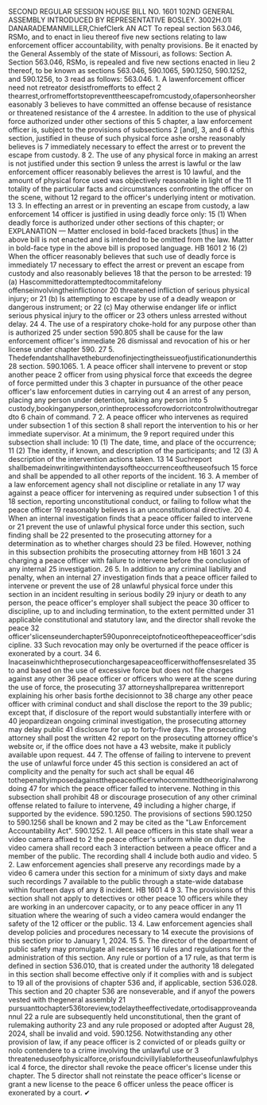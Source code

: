 SECOND REGULAR SESSION
HOUSE BILL NO. 1601
102ND GENERAL ASSEMBLY
INTRODUCED BY REPRESENTATIVE BOSLEY.
3002H.01I DANARADEMANMILLER,ChiefClerk
AN ACT
To repeal section 563.046, RSMo, and to enact in lieu thereof five new sections relating to
law enforcement officer accountability, with penalty provisions.
Be it enacted by the General Assembly of the state of Missouri, as follows:
Section A. Section 563.046, RSMo, is repealed and five new sections enacted in lieu
2 thereof, to be known as sections 563.046, 590.1065, 590.1250, 590.1252, and 590.1256, to
3 read as follows:
563.046. 1. A lawenforcement officer need not retreator desistfromefforts to effect
2 thearrest,orfromeffortstopreventtheescapefromcustody,ofapersonheorshereasonably
3 believes to have committed an offense because of resistance or threatened resistance of the
4 arrestee. In addition to the use of physical force authorized under other sections of this
5 chapter, a law enforcement officer is, subject to the provisions of subsections 2 [and], 3, and
6 4 ofthis section, justified in theuse of such physical force ashe orshe reasonably believes is
7 immediately necessary to effect the arrest or to prevent the escape from custody.
8 2. The use of any physical force in making an arrest is not justified under this section
9 unless the arrest is lawful or the law enforcement officer reasonably believes the arrest is
10 lawful, and the amount of physical force used was objectively reasonable in light of the
11 totality of the particular facts and circumstances confronting the officer on the scene, without
12 regard to the officer's underlying intent or motivation.
13 3. In effecting an arrest or in preventing an escape from custody, a law enforcement
14 officer is justified in using deadly force only:
15 (1) When deadly force is authorized under other sections of this chapter; or
EXPLANATION — Matter enclosed in bold-faced brackets [thus] in the above bill is not enacted and is
intended to be omitted from the law. Matter in bold-face type in the above bill is proposed language.
HB 1601 2
16 (2) When the officer reasonably believes that such use of deadly force is immediately
17 necessary to effect the arrest or prevent an escape from custody and also reasonably believes
18 that the person to be arrested:
19 (a) Hascommittedorattemptedtocommitafelony offenseinvolvingtheinflictionor
20 threatened infliction of serious physical injury; or
21 (b) Is attempting to escape by use of a deadly weapon or dangerous instrument; or
22 (c) May otherwise endanger life or inflict serious physical injury to the officer or
23 others unless arrested without delay.
24 4. The use of a respiratory choke-hold for any purpose other than is authorized
25 under section 590.805 shall be cause for the law enforcement officer's immediate
26 dismissal and revocation of his or her license under chapter 590.
27 5. Thedefendantshallhavetheburdenofinjectingtheissueofjustificationunderthis
28 section.
590.1065. 1. A peace officer shall intervene to prevent or stop another peace
2 officer from using physical force that exceeds the degree of force permitted under this
3 chapter in pursuance of the other peace officer's law enforcement duties in carrying out
4 an arrest of any person, placing any person under detention, taking any person into
5 custody,bookinganyperson,orintheprocessofcrowdorriotcontrolwithoutregardto
6 chain of command.
7 2. A peace officer who intervenes as required under subsection 1 of this section
8 shall report the intervention to his or her immediate supervisor. At a minimum, the
9 report required under this subsection shall include:
10 (1) The date, time, and place of the occurrence;
11 (2) The identity, if known, and description of the participants; and
12 (3) A description of the intervention actions taken.
13
14 Suchreport shallbemadeinwritingwithintendaysoftheoccurrenceoftheuseofsuch
15 force and shall be appended to all other reports of the incident.
16 3. A member of a law enforcement agency shall not discipline or retaliate in any
17 way against a peace officer for intervening as required under subsection 1 of this
18 section, reporting unconstitutional conduct, or failing to follow what the peace officer
19 reasonably believes is an unconstitutional directive.
20 4. When an internal investigation finds that a peace officer failed to intervene or
21 prevent the use of unlawful physical force under this section, such finding shall be
22 presented to the prosecuting attorney for a determination as to whether charges should
23 be filed. However, nothing in this subsection prohibits the prosecuting attorney from
HB 1601 3
24 charging a peace officer with failure to intervene before the conclusion of any internal
25 investigation.
26 5. In addition to any criminal liability and penalty, when an internal
27 investigation finds that a peace officer failed to intervene or prevent the use of
28 unlawful physical force under this section in an incident resulting in serious bodily
29 injury or death to any person, the peace officer's employer shall subject the peace
30 officer to discipline, up to and including termination, to the extent permitted under
31 applicable constitutional and statutory law, and the director shall revoke the peace
32 officer'slicenseunderchapter590uponreceiptofnoticeofthepeaceofficer'sdiscipline.
33 Such revocation may only be overturned if the peace officer is exonerated by a court.
34 6. Inacaseinwhichtheprosecutionchargesapeaceofficerwithoffensesrelated
35 to and based on the use of excessive force but does not file charges against any other
36 peace officer or officers who were at the scene during the use of force, the prosecuting
37 attorneyshallpreparea writtenreport explaining his orher basis forthe decisionnot to
38 charge any other peace officer with criminal conduct and shall disclose the report to the
39 public; except that, if disclosure of the report would substantially interfere with or
40 jeopardizean ongoing criminal investigation, the prosecuting attorney may delay public
41 disclosure for up to forty-five days. The prosecuting attorney shall post the written
42 report on the prosecuting attorney office's website or, if the office does not have a
43 website, make it publicly available upon request.
44 7. The offense of failing to intervene to prevent the use of unlawful force under
45 this section is considered an act of complicity and the penalty for such act shall be equal
46 tothepenaltyimposedagainstthepeaceofficerwhocommittedtheoriginalwrongdoing
47 for which the peace officer failed to intervene. Nothing in this subsection shall prohibit
48 or discourage prosecution of any other criminal offense related to failure to intervene,
49 including a higher charge, if supported by the evidence.
590.1250. The provisions of sections 590.1250 to 590.1256 shall be known and
2 may be cited as the "Law Enforcement Accountability Act".
590.1252. 1. All peace officers in this state shall wear a video camera affixed to
2 the peace officer's uniform while on duty. The video camera shall record each
3 interaction between a peace officer and a member of the public. The recording shall
4 include both audio and video.
5 2. Law enforcement agencies shall preserve any recordings made by a video
6 camera under this section for a minimum of sixty days and make such recordings
7 available to the public through a state-wide database within fourteen days of any
8 incident.
HB 1601 4
9 3. The provisions of this section shall not apply to detectives or other peace
10 officers while they are working in an undercover capacity, or to any peace officer in any
11 situation where the wearing of such a video camera would endanger the safety of the
12 officer or the public.
13 4. Law enforcement agencies shall develop policies and procedures necessary to
14 execute the provisions of this section prior to January 1, 2024.
15 5. The director of the department of public safety may promulgate all necessary
16 rules and regulations for the administration of this section. Any rule or portion of a
17 rule, as that term is defined in section 536.010, that is created under the authority
18 delegated in this section shall become effective only if it complies with and is subject to
19 all of the provisions of chapter 536 and, if applicable, section 536.028. This section and
20 chapter 536 are nonseverable, and if anyof the powers vested with thegeneral assembly
21 pursuanttochapter536toreview,todelaytheeffectivedate,ortodisapproveandannul
22 a rule are subsequently held unconstitutional, then the grant of rulemaking authority
23 and any rule proposed or adopted after August 28, 2024, shall be invalid and void.
590.1256. Notwithstanding any other provision of law, if any peace officer is
2 convicted of or pleads guilty or nolo contendere to a crime involving the unlawful use or
3 threateneduseofphysicalforce,orisfoundcivillyliablefortheuseofunlawfulphysical
4 force, the director shall revoke the peace officer's license under this chapter. The
5 director shall not reinstate the peace officer's license or grant a new license to the peace
6 officer unless the peace officer is exonerated by a court.
✔